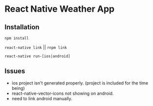 # React Native Weather App

## Installation
`npm install`

`react-native link` || `rnpm link`

`react-native run-[ios|android]`

## Issues

- ios project isn't generated properly. (project is included for the time being)
- react-native-vector-icons not showing on android.
- need to link android manually.
